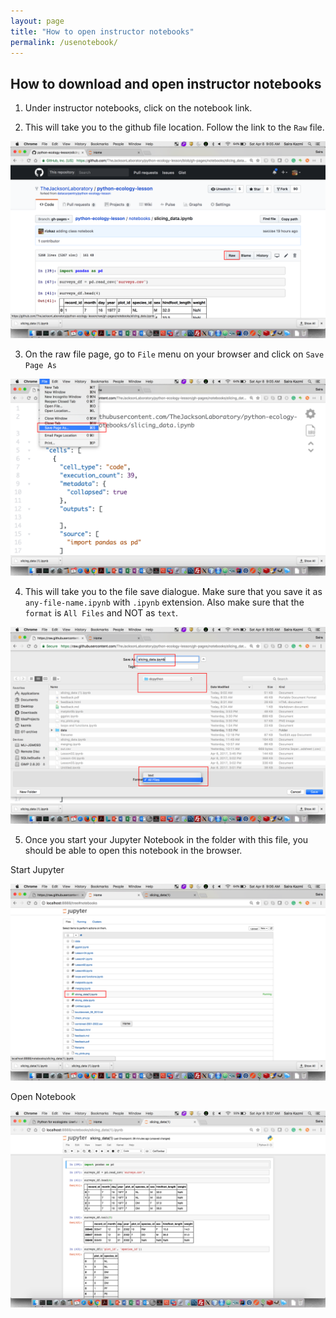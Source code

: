 ```yaml
---
layout: page
title: "How to open instructor notebooks"
permalink: /usenotebook/
---
```


## How to download and open instructor notebooks


  1. Under instructor notebooks, click on the notebook link.

  2. This will take you to the github file location. Follow the link to the `Raw` file.

![Link to raw file](../fig/0_1LinkToRawFile.png)

  3. On the raw file page, go to `File` menu on your browser and click on `Save Page As`

![Save Page As](../fig/0_2SavePageAs.png)

  4. This will take you to the file save dialogue. Make sure that you save it as `any-file-name.ipynb` with `.ipynb` extension. Also make sure that the `format` is `All Files` and NOT as `text`.

![Save As All Files](../fig/0_3SaveAsAllFiles.png)

  5. Once you start your Jupyter Notebook in the folder with this file, you should be able to open this notebook in the browser.

  Start Jupyter

![Jupyter Notebook](../fig/0_4OpenNotebook.png)

  Open Notebook

![Open Notebook](../fig/0_5OpenNotebook.png)
